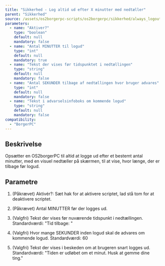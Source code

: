 ```yaml
---
title: "Sikkerhed - Log altid ud efter X minutter med nedtæller"
parent: "Sikkerhed"
source: /assets/os2borgerpc-scripts/os2borgerpc/sikkerhed/always_logout_after_time_visual.sh
parameters:
  - name: "Aktiver?"
    type: "boolean"
    default: null
    mandatory: false
  - name: "Antal MINUTTER til logud"
    type: "int"
    default: null
    mandatory: true
  - name: "Tekst der vises før tidspunktet i nedtællingen"
    type: "string"
    default: null
    mandatory: false
  - name: "Antal SEKUNDER tilbage af nedtællingen hvor bruger advares"
    type: "int"
    default: null
    mandatory: false
  - name: "Tekst i advarselsinfoboks om kommende logud"
    type: "string"
    default: null
    mandatory: false
compatibility:
  - "BorgerPC"
---
```


## Beskrivelse
Opsætter en OS2borgerPC til altid at logge ud efter et bestemt antal minutter, med en visuel nedtæller på skærmen, til at vise, hvor længe, der er tilbage før logud.

## Parametre

  1. (Påkrævet) Aktivér?: Sæt hak for at aktivere scriptet, lad stå tom for at deaktivere scriptet.

  2. (Påkrævet) Antal MINUTTER før der logges ud.

  3. (Valgfri) Tekst der vises før nuværende tidspunkt i nedtællingen.
      Standardværdi: "Tid tilbage: "

  4. (Valgfri) Hvor mange SEKUNDER inden logud skal de advares om kommende logud.
     Standardværdi: 60

  5. (Valgfri) Tekst der vises i beskeden om at brugeren snart logges ud.
      Standardværdi: "Tiden er udløbet om et minut. Husk at gemme dine ting."